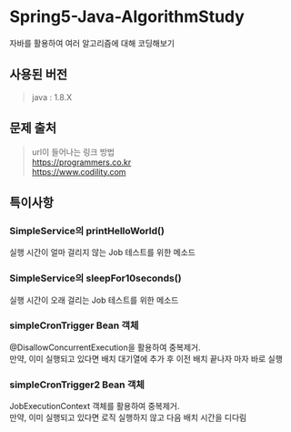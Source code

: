 # Spring5-Java-AlgorithmStudy
자바를 활용하여 여러 알고리즘에 대해 코딩해보기

## 사용된 버전

>java : 1.8.X  

## 문제 출처
>url이 들어나는 링크 방법  
https://programmers.co.kr  
https://www.codility.com


## 특이사항

### SimpleService의 printHelloWorld()

실행 시간이 얼마 걸리지 않는 Job 테스트를 위한 메소드


### SimpleService의 sleepFor10seconds()

실행 시간이 오래 걸리는 Job 테스트를 위한 메소드

### simpleCronTrigger Bean 객체

@DisallowConcurrentExecution을 활용하여 중복제거.  
만약, 이미 실행되고 있다면 배치 대기열에 추가 후 이전 배치 끝나자 마자 바로 실행

### simpleCronTrigger2 Bean 객체

JobExecutionContext 객체를 활용하여 중복제거.  
만약, 이미 실행되고 있다면 로직 실행하지 않고 다음 배치 시간을 디다림
